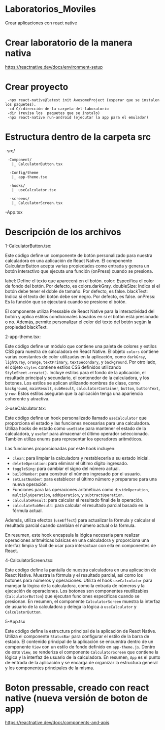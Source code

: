 # Laboratorios_Moviles
Crear aplicaciones con react native 

# Crear laboratorio de la manera nativa
https://reactnative.dev/docs/environment-setup

   # Crear proyecto
     -npx react-native@latest init AwesomeProject (esperar que se instalen los paquetes).
     -cd C/:dirección-de-la-carpeta-del-laboratorio
     -dir (revisa los  paquetes que se instalo)
     -npx react-native run-android (ejecutar la app para el emulador)

# Estructura dentro de la carpeta src
 -src/

     -Component/
       |_ CalculatorButton.tsx

      -Config/theme
       |_ app-theme.tsx
      
      -hooks/
       |_ useCalculator.tsx

      -screens/
       |_ CalculatorScreen.tsx
      
-App.tsx

# Descripción de los archivos

1-CalculatorButton.tsx: 

Este código define un componente de botón personalizado para nuestra calculadora en una aplicación de React Native. El componente CalculatorButton acepta varias propiedades como entrada y genera un botón interactivo que ejecuta una función (onPress) cuando se presiona.

label: Define el texto que aparecerá en el botón.
color: Especifica el color de fondo del botón. Por defecto, es colors.darkGray.
doubleSize: Indica si el botón debe tener el doble de tamaño. Por defecto, es false.
blackText: Indica si el texto del botón debe ser negro. Por defecto, es false.
onPress: Es la función que se ejecutará cuando se presione el botón.

El componente utiliza Pressable de React Native para la interactividad del botón y aplica estilos condicionales basados en si el botón está presionado o no. Además, permite personalizar el color del texto del botón según la propiedad blackText.

2-app-theme.tsx: 

Este código define un módulo que contiene una paleta de colores y estilos CSS para nuestra de calculadora en React Native. El objeto `colors` contiene varias constantes de color utilizadas en la aplicación, como `darkGray`, `lightGray`, `orange`, `textPrimary`, `textSecondary`, y `background`. Por otro lado, el objeto `styles` contiene estilos CSS definidos utilizando `StyleSheet.create()`. Incluye estilos para el fondo de la aplicación, el resultado principal y secundario, el contenedor de la calculadora, y los botones. Los estilos se aplican utilizando nombres de clase, como `background`, `mainResult`, `subResult`, `calculatorContainer`, `button`, `buttonText`, y `row`. Estos estilos aseguran que la aplicación tenga una apariencia coherente y atractiva.

3-useCalculator.tsx: 

Este código define un hook personalizado llamado `useCalculator` que proporciona el estado y las funciones necesarias para una calculadora. Utiliza hooks de estado como `useState` para mantener el estado de la calculadora, y `useRef` para almacenar el último operador seleccionado. También utiliza enums para representar los operadores aritméticos.

Las funciones proporcionadas por este hook incluyen:

- `clean`: para limpiar la calculadora y restablecerla a su estado inicial.
- `deleteOperation`: para eliminar el último dígito ingresado.
- `toggleSing`: para cambiar el signo del número actual.
- `buildNumber`: para construir el número ingresado por el usuario.
- `setLastNumber`: para establecer el último número y prepararse para una nueva operación.
- Funciones para las operaciones aritméticas como `divideOperation`, `multiplyOperation`, `addOperation`, y `subtractOperation`.
- `calculateResult`: para calcular el resultado final de la operación.
- `calculateSubResult`: para calcular el resultado parcial basado en la fórmula actual.

Además, utiliza efectos (`useEffect`) para actualizar la fórmula y calcular el resultado parcial cuando cambian el número actual o la fórmula.

En resumen, este hook encapsula la lógica necesaria para realizar operaciones aritméticas básicas en una calculadora y proporciona una interfaz limpia y fácil de usar para interactuar con ella en componentes de React.

4-CalculatorScreen.tsx:

Este código define la pantalla de nuestra calculadora en una aplicación de React Native. Muestra la fórmula y el resultado parcial, así como los botones para números y operaciones. Utiliza el hook `useCalculator` para manejar la lógica de la calculadora, como la entrada de números y la ejecución de operaciones. Los botones son componentes reutilizables (`CalculatorButton`) que ejecutan funciones específicas cuando se presionan. En resumen, el componente `CalculatorScreen` muestra la interfaz de usuario de la calculadora y delega la lógica a `useCalculator` y `CalculatorButton`.

5-App.tsx 

Este código define la estructura principal de la aplicación de React Native. Utiliza el componente `StatusBar` para configurar el estilo de la barra de estado. El contenido principal de la aplicación se encuentra dentro de un componente `View` con un estilo de fondo definido en `app-theme.js`. Dentro de este `View`, se renderiza el componente `CalculatorScreen` que contiene la lógica y la interfaz de usuario de la calculadora. En resumen, `App` es el punto de entrada de la aplicación y se encarga de organizar la estructura general y los componentes principales de la misma.


# Boton pressable, creado con react native (nueva versión de boton de  app)
https://reactnative.dev/docs/components-and-apis


